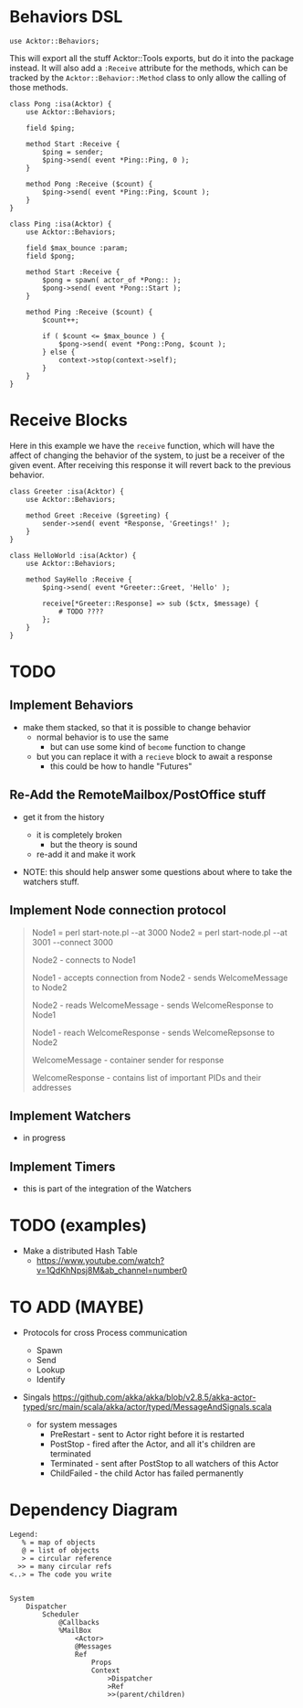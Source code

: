 
# Behaviors DSL

`use Acktor::Behaviors;`

This will export all the stuff Acktor::Tools exports, but do it into the package instead.
It will also add a `:Receive` attribute for the methods, which can be tracked by the
`Acktor::Behavior::Method` class to only allow the calling of those methods.


```
class Pong :isa(Acktor) {
    use Acktor::Behaviors;

    field $ping;

    method Start :Receive {
        $ping = sender;
        $ping->send( event *Ping::Ping, 0 );
    }

    method Pong :Receive ($count) {
        $ping->send( event *Ping::Ping, $count );
    }
}

class Ping :isa(Acktor) {
    use Acktor::Behaviors;

    field $max_bounce :param;
    field $pong;

    method Start :Receive {
        $pong = spawn( actor_of *Pong:: );
        $pong->send( event *Pong::Start );
    }

    method Ping :Receive ($count) {
        $count++;

        if ( $count <= $max_bounce ) {
            $pong->send( event *Pong::Pong, $count );
        } else {
            context->stop(context->self);
        }
    }
}
```

# Receive Blocks

Here in this example we have the `receive` function, which will have the affect of changing the
behavior of the system, to just be a receiver of the given event. After receiving this response
it will revert back to the previous behavior.

```
class Greeter :isa(Acktor) {
    use Acktor::Behaviors;

    method Greet :Receive ($greeting) {
        sender->send( event *Response, 'Greetings!' );
    }
}

class HelloWorld :isa(Acktor) {
    use Acktor::Behaviors;

    method SayHello :Receive {
        $ping->send( event *Greeter::Greet, 'Hello' );

        receive[*Greeter::Response] => sub ($ctx, $message) {
            # TODO ????
        };
    }
}
```



<!---------------------------------------------------------------------------->
# TODO
<!---------------------------------------------------------------------------->

## Implement Behaviors

- make them stacked, so that it is possible to change behavior
    - normal behavior is to use the same
        - but can use some kind of `become` function to change
    - but you can replace it with a `recieve` block to await a response
        - this could be how to handle "Futures"

## Re-Add the RemoteMailbox/PostOffice stuff

- get it from the history
    - it is completely broken
        - but the theory is sound
    - re-add it and make it work

- NOTE: this should help answer some questions about where to
  take the watchers stuff.

## Implement Node connection protocol

>   Node1 = perl start-note.pl --at 3000
>   Node2 = perl start-node.pl --at 3001 --connect 3000
>
>   Node2
>       - connects to Node1
>
>   Node1
>       - accepts connection from Node2
>           - sends WelcomeMessage to Node2
>
>   Node2
>       - reads WelcomeMessage
>           - sends WelcomeResponse to Node1
>
>   Node1
>       - reach WelcomeResponse
>           - sends WelcomeRepsonse to Node2
>
>   WelcomeMessage
>       - container sender for response
>
>   WelcomeResponse
>       - contains list of important PIDs and their addresses

## Implement Watchers

- in progress

## Implement Timers

- this is part of the integration of the Watchers

<!---------------------------------------------------------------------------->
# TODO (examples)
<!---------------------------------------------------------------------------->

- Make a distributed Hash Table
    - https://www.youtube.com/watch?v=1QdKhNpsj8M&ab_channel=number0

<!---------------------------------------------------------------------------->
# TO ADD (MAYBE)
<!---------------------------------------------------------------------------->

- Protocols for cross Process communication
    - Spawn
    - Send
    - Lookup
    - Identify

- Singals
    https://github.com/akka/akka/blob/v2.8.5/akka-actor-typed/src/main/scala/akka/actor/typed/MessageAndSignals.scala
    - for system messages
        - PreRestart  - sent to Actor right before it is restarted
        - PostStop    - fired after the Actor, and all it's children are terminated
        - Terminated  - sent after PostStop to all watchers of this Actor
        - ChildFailed - the child Actor has failed permanently

<!---------------------------------------------------------------------------->
# Dependency Diagram
<!---------------------------------------------------------------------------->

```
Legend:
   % = map of objects
   @ = list of objects
   > = circular reference
  >> = many circular refs
<..> = The code you write


System
    Dispatcher
        Scheduler
            @Callbacks
            %MailBox
                <Actor>
                @Messages
                Ref
                    Props
                    Context
                        >Dispatcher
                        >Ref
                        >>(parent/children)


```
